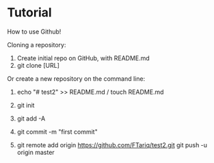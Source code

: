 # Tutorial
How to use Github!

Cloning a repository: 
1. Create initial repo on GitHub, with README.md
2. git clone [URL]

Or create a new repository on the command line:
1. echo "# test2" >> README.md / touch README.md
2. git init

3. git add -A
4. git commit -m "first commit"
5. git remote add origin https://github.com/FTariq/test2.git
git push -u origin master

